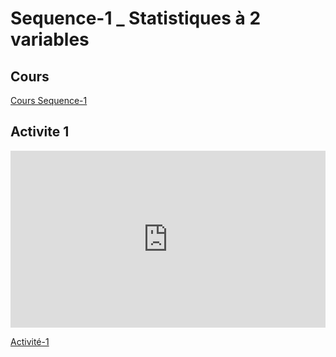 # Sequence-1 _ Statistiques à 2 variables

## Cours

[Cours Sequence-1](./1_Seq1_Co.pdf)


## Activite 1

<div style="position:relative;padding-bottom:56.25%;height:0;overflow:hidden;"> <iframe style="width:100%;height:100%;position:absolute;left:0px;top:0px;overflow:hidden" frameborder="0" type="text/html" src="https://www.dailymotion.com/embed/video/x82nr33?autoplay=1" width="100%" height="100%" allowfullscreen title="Dailymotion Video Player" allow="autoplay"> </iframe> </div>

[Activité-1](./1_Seq1_Act2.pdf)
